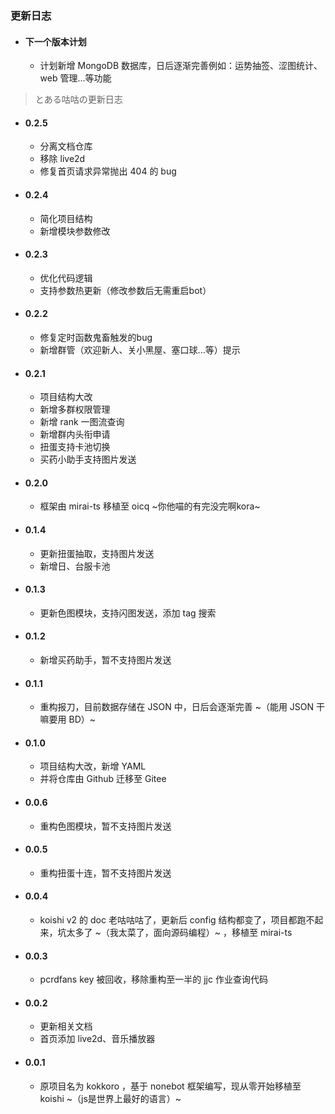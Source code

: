 ### 更新日志 <!-- {docsify-ignore} -->

- #### 下一个版本计划
  - 计划新增 MongoDB 数据库，日后逐渐完善例如：运势抽签、涩图统计、web 管理...等功能

> とある咕咕の更新日志

- #### 0.2.5
  - 分离文档仓库
  - 移除 live2d
  - 修复首页请求异常抛出 404 的 bug
 
- #### 0.2.4
  - 简化项目结构
  - 新增模块参数修改

- #### 0.2.3
  - 优化代码逻辑
  - 支持参数热更新（修改参数后无需重启bot）

- #### 0.2.2
  - 修复定时函数鬼畜触发的bug
  - 新增群管（欢迎新人、关小黑屋、塞口球...等）提示

- #### 0.2.1
  - 项目结构大改
  - 新增多群权限管理
  - 新增 rank 一图流查询
  - 新增群内头衔申请
  - 扭蛋支持卡池切换
  - 买药小助手支持图片发送

- #### 0.2.0
  - 框架由 mirai-ts 移植至 oicq ~你他喵的有完没完啊kora~

- #### 0.1.4
  - 更新扭蛋抽取，支持图片发送
  - 新增日、台服卡池

- #### 0.1.3
  - 更新色图模块，支持闪图发送，添加 tag 搜索

- #### 0.1.2
  - 新增买药助手，暂不支持图片发送

- #### 0.1.1
  - 重构报刀，目前数据存储在 JSON 中，日后会逐渐完善 ~（能用 JSON 干嘛要用 BD）~

- #### 0.1.0
  - 项目结构大改，新增 YAML
  - 并将仓库由 Github 迁移至 Gitee

- #### 0.0.6
  - 重构色图模块，暂不支持图片发送

- #### 0.0.5
  - 重构扭蛋十连，暂不支持图片发送

- #### 0.0.4
  - koishi v2 的 doc 老咕咕咕了，更新后 config 结构都变了，项目都跑不起来，坑太多了 ~（我太菜了，面向源码编程）~ ，移植至 mirai-ts

- #### 0.0.3
  - pcrdfans key 被回收，移除重构至一半的 jjc 作业查询代码

- #### 0.0.2
  - 更新相关文档
  - 首页添加 live2d、音乐播放器

- #### 0.0.1
  - 原项目名为 kokkoro ，基于 nonebot 框架编写，现从零开始移植至 koishi ~（js是世界上最好的语言）~